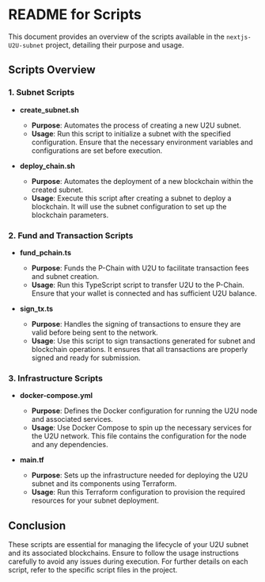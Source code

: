 # README for Scripts

This document provides an overview of the scripts available in the `nextjs-U2U-subnet` project, detailing their purpose and usage.

## Scripts Overview

### 1. Subnet Scripts

- **create_subnet.sh**
  - **Purpose**: Automates the process of creating a new U2U subnet.
  - **Usage**: Run this script to initialize a subnet with the specified configuration. Ensure that the necessary environment variables and configurations are set before execution.

- **deploy_chain.sh**
  - **Purpose**: Automates the deployment of a new blockchain within the created subnet.
  - **Usage**: Execute this script after creating a subnet to deploy a blockchain. It will use the subnet configuration to set up the blockchain parameters.

### 2. Fund and Transaction Scripts

- **fund_pchain.ts**
  - **Purpose**: Funds the P-Chain with U2U to facilitate transaction fees and subnet creation.
  - **Usage**: Run this TypeScript script to transfer U2U to the P-Chain. Ensure that your wallet is connected and has sufficient U2U balance.

- **sign_tx.ts**
  - **Purpose**: Handles the signing of transactions to ensure they are valid before being sent to the network.
  - **Usage**: Use this script to sign transactions generated for subnet and blockchain operations. It ensures that all transactions are properly signed and ready for submission.

### 3. Infrastructure Scripts

- **docker-compose.yml**
  - **Purpose**: Defines the Docker configuration for running the U2U node and associated services.
  - **Usage**: Use Docker Compose to spin up the necessary services for the U2U network. This file contains the configuration for the node and any dependencies.

- **main.tf**
  - **Purpose**: Sets up the infrastructure needed for deploying the U2U subnet and its components using Terraform.
  - **Usage**: Run this Terraform configuration to provision the required resources for your subnet deployment.

## Conclusion

These scripts are essential for managing the lifecycle of your U2U subnet and its associated blockchains. Ensure to follow the usage instructions carefully to avoid any issues during execution. For further details on each script, refer to the specific script files in the project.